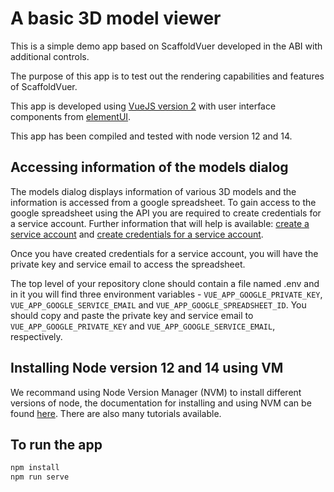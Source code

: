 # A basic 3D model viewer

This is a simple demo app based on ScaffoldVuer developed in the ABI with additional controls.

The purpose of this app is to test out the rendering capabilities and features of ScaffoldVuer.

This app is developed using [VueJS version 2](https://v2.vuejs.org/) with user interface components from [elementUI](https://element.eleme.io/#/en-US).

This app has been compiled and tested with node version 12 and 14.

## Accessing information of the models dialog

The models dialog displays information of various 3D models and the information is accessed from a google spreadsheet. To gain access to the google spreadsheet using the API you are required to create credentials for a service account.
Further information that will help is available:
[create a service account](https://cloud.google.com/iam/docs/service-accounts-create) and [create credentials for a service account](https://developers.google.com/workspace/guides/create-credentials).

Once you have created credentials for a service account, you will have the private key and service email to access the spreadsheet.

The top level of your repository clone should contain a file named .env and in it you will find three environment variables - `VUE_APP_GOOGLE_PRIVATE_KEY`, `VUE_APP_GOOGLE_SERVICE_EMAIL` and `VUE_APP_GOOGLE_SPREADSHEET_ID`.
You should copy and paste the private key and service email to `VUE_APP_GOOGLE_PRIVATE_KEY` and `VUE_APP_GOOGLE_SERVICE_EMAIL`, respectively.

## Installing Node version 12 and 14 using VM

We recommand using Node Version Manager (NVM) to install different versions of node, the documentation for installing and using NVM can be found [here](https://github.com/nvm-sh/nvm). There are also many tutorials available.

## To run the app
```bash
npm install
npm run serve
```

